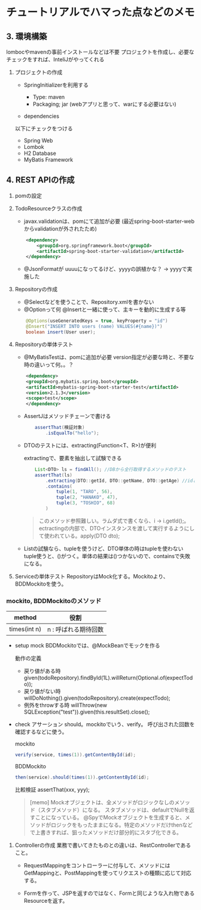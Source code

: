 # チュートリアルでハマった点などのメモ

## 3. 環境構築

lombocやmavenの事前インストールなどは不要
プロジェクトを作成し、必要なチェックをすれば、InteliJがやってくれる

1. プロジェクトの作成
    * SpringInitializerを利用する
      * Type: maven
      * Packaging; jar (webアプリと思って、warにする必要はない)

    * dependencies

    以下にチェックをつける
      * Spring Web
      * Lombok
      * H2 Database
      * MyBatis Framework

## 4. REST APIの作成

1. pomの設定

1. TodoResourceクラスの作成
    * javax.validationは、pomにて追加が必要
    (最近spring-boot-starter-webからvalidationが外されたため)

    ```xml
        <dependency>
            <groupId>org.springframework.boot</groupId>
            <artifactId>spring-boot-starter-validation</artifactId>
        </dependency>
    ```

    * @JsonFormatが uuuuになってるけど、yyyyの誤植かな？ -> yyyyで実施した

1. Repositoryの作成
    * @Selectなどを使うことで、Repository.xmlを書かない
    * @Optionって何
    @Insertと一緒に使って、主キーを動的に生成する等

    ```java
        @Options(useGeneratedKeys = true, keyProperty = "id")
        @Insert("INSERT INTO users (name) VALUES(#{name})")
        boolean insert(User user);
    ```

1. Repositoryの単体テスト
    * @MyBatisTestは、pomに追加が必要
    version指定が必要な時と、不要な時の違いって何。。？

    ```xml
        <dependency>
        <groupId>org.mybatis.spring.boot</groupId>
        <artifactId>mybatis-spring-boot-starter-test</artifactId>
        <version>2.1.3</version>
        <scope>test</scope>
        </dependency>
    ```

    * AssertJはメソッドチェーンで書ける

        ```java
            assertThat(検証対象)
                .isEqualTo("hello");
        ```

    * DTOのテストには、extracting(Function<T、R>)が便利

        extractingで、要素を抽出して試験できる

        ```java
            List<DTO> ls = findAll(); //DBから全行取得するメソッドのテスト
            assertThat(ls)
                .extracting(DTO::getId, DTO::getName, DTO::getAge) //idと、nameと、ageだけ試験する
                .contains(
                    tuple(1, "TARO", 56),
                    tuple(2, "HANAKO", 47),
                    tuple(3, "TOSHIO", 68)
                )  
        ```

        > このメソッド参照難しい。ラムダ式で書くなら、i -> i.getId();。
        ectractingの内部で、DTOインスタンスを渡して実行するようにして使われている。apply(DTO dto);

    * List<DTO>の試験なら、tupleを使うけど、DTO単体の時はtupleを使わない
        tuple使うと、()がつく。単体の結果は()つかないので、containsで失敗になる。

1. Serviceの単体テスト
    RepositoryはMock化する。Mockitoより、BDDMockitoを使う。

### mockito, BDDMockitoのメソッド

| method | 役割 |
| --- | --- |
| times(int n) | n : 呼ばれる期待回数 |

* setup mock
    BDDMockitoでは、@MockBeanでモックを作る

    動作の定義
  * 戻り値がある時
        given(todoRepository).findById(1L).willReturn(Optional.of(expectTodo));
  * 戻り値がない時
        willDoNothing().given(todoRepository).create(expectTodo);
  * 例外をthrowする時
        willThrow(new SQLException("test")).given(this.resultSet).close();

* check
    アサーション
    should。mockitoでいう、verify。
    呼び出された回数を確認するなどに使う。

    mockito

    ```java
    verify(service, times(1)).getContentById(id);
    ```

    BDDMockito

    ```java
    then(service).should(times(1)).getContentById(id);
    ```

    比較検証
    assertThat(xxx, yyy);

    > [memo]
    > Mockオブジェクトは、全メソッドがロジックなしのメソッド（スタブメソッド）になる。
    > スタブメソッドは、defaultでNullを返すことになっている。
    > @SpyでMockオブジェクトを生成すると、メソッドがロジックをもったままになる。特定のメソッドだけthenなどで上書きすれば、狙ったメソッドだけ部分的にスタブ化できる。

1. Controllerの作成
    業務で書いてきたものとの違いは、RestControllerであること。

    * RequestMappingをコントローラーに付与して、メソッドにはGetMappingと、PostMappingを使ってリクエストの種類に応じて対応する。

    * Formを作って、JSPを返すのではなく、Formと同じような入れ物であるResourceを返す。
